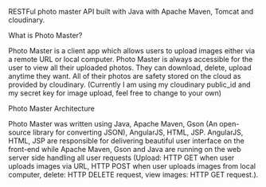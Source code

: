 RESTFul photo master API built with Java with Apache Maven, Tomcat and cloudinary.

What is Photo Master?

Photo Master is a client app which allows users to upload images either via a remote URL or local computer. Photo Master is always accessible for the user to view all their uploaded photos. They can download, delete, upload anytime they want. All of their photos are safety stored on the cloud as provided by cloudinary. (Currently I am using my cloudinary public_id and my secret key for image upload, feel free to change to your own)                                  

Photo Master Architecture

Photo Master was written using Java, Apache Maven, Gson (An open-source library for converting JSON), AngularJS, HTML, JSP. AngularJS, HTML, JSP are responsible for delivering beautiful user interface on the front-end while Apache Maven, Gson and Java are running on the web server side handling all user requests (Upload: HTTP GET when user uploads images via URL, HTTP POST when user uploads images from local computer, delete: HTTP DELETE request, view images: HTTP GET request.).

